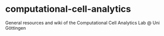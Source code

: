 # computational-cell-analytics
General resources and wiki of the Computational Cell Analytics Lab @ Uni Göttingen
